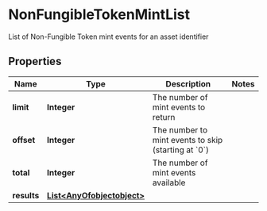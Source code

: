 

# NonFungibleTokenMintList

List of Non-Fungible Token mint events for an asset identifier

## Properties

Name | Type | Description | Notes
------------ | ------------- | ------------- | -------------
**limit** | **Integer** | The number of mint events to return | 
**offset** | **Integer** | The number to mint events to skip (starting at &#x60;0&#x60;) | 
**total** | **Integer** | The number of mint events available | 
**results** | [**List&lt;AnyOfobjectobject&gt;**](AnyOfobjectobject.md) |  | 



